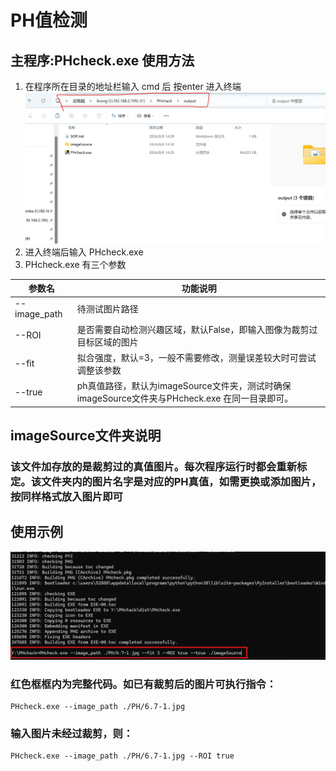 # PH值检测
## 主程序:PHcheck.exe 使用方法
   1. 在程序所在目录的地址栏输入 cmd 后 按enter 进入终端
   ![alt text](./image.png)
   2. 进入终端后输入  PHcheck.exe 
   3. PHcheck.exe 有三个参数  

|参数名|功能说明|    
|-----|-----|   
| --image_path | 待测试图片路径 |  
| --ROI|是否需要自动检测兴趣区域，默认False，即输入图像为裁剪过目标区域的图片        
| --fit|拟合强度，默认=3，一般不需要修改，测量误差较大时可尝试调整该参数|         
| --true |ph真值路径，默认为imageSource文件夹，测试时确保imageSource文件夹与PHcheck.exe 在同一目录即可。|

## imageSource文件夹说明
### 该文件加存放的是裁剪过的真值图片。每次程序运行时都会重新标定。该文件夹内的图片名字是对应的PH真值，如需更换或添加图片，按同样格式放入图片即可

## 使用示例
![alt text](./image-1.png)
### 红色框框内为完整代码。如已有裁剪后的图片可执行指令：
```
PHcheck.exe --image_path ./PH/6.7-1.jpg
```
### 输入图片未经过裁剪，则：
```
PHcheck.exe --image_path ./PH/6.7-1.jpg --ROI true
```